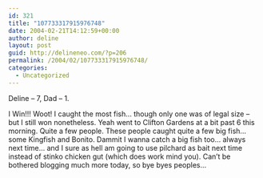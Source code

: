 ```yaml
---
id: 321
title: "107733317915976748"
date: 2004-02-21T14:12:59+00:00
author: deline
layout: post
guid: http://delineneo.com/?p=206
permalink: /2004/02/107733317915976748/
categories:
  - Uncategorized
---
```

Deline &#8211; 7, Dad &#8211; 1.

I Win!!! Woot! I caught the most fish&#8230; though only one was of legal size &#8211; but I still won nonetheless. Yeah went to Clifton Gardens at a bit past 6 this morning. Quite a few people. These people caught quite a few big fish&#8230; some Kingfish and Bonito. Dammit I wanna catch a big fish too&#8230; always next time&#8230; and I sure as hell am going to use pilchard as bait next time instead of stinko chicken gut (which does work mind you). Can&#8217;t be bothered blogging much more today, so bye byes peoples&#8230;
